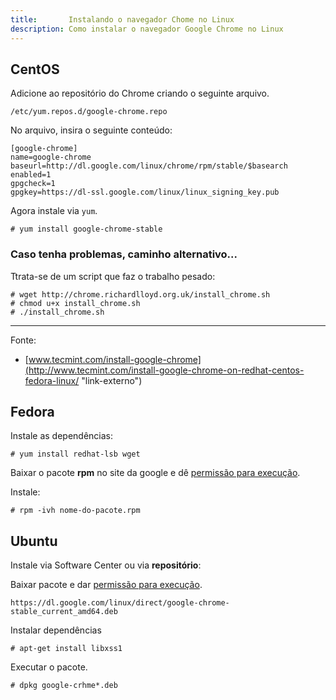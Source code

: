 ```yaml
---
title:       Instalando o navegador Chome no Linux
description: Como instalar o navegador Google Chrome no Linux
---
```




CentOS
---

Adicione ao repositório do Chrome criando o seguinte arquivo.

	/etc/yum.repos.d/google-chrome.repo

No arquivo, insira o seguinte conteúdo:

	[google-chrome]
	name=google-chrome
	baseurl=http://dl.google.com/linux/chrome/rpm/stable/$basearch
	enabled=1
	gpgcheck=1
	gpgkey=https://dl-ssl.google.com/linux/linux_signing_key.pub


Agora instale via `yum`.

	# yum install google-chrome-stable



### Caso tenha problemas, caminho alternativo...

Ttrata-se de um script que faz o trabalho pesado:

	# wget http://chrome.richardlloyd.org.uk/install_chrome.sh
	# chmod u+x install_chrome.sh
	# ./install_chrome.sh

- - -	
Fonte: 

- [www.tecmint.com/install-google-chrome](http://www.tecmint.com/install-google-chrome-on-redhat-centos-fedora-linux/	 "link-externo")


Fedora
---

Instale as dependências:

	# yum install redhat-lsb wget

Baixar o pacote __rpm__ no site da google e dê [permissão para execução](/linux/como-dar-permissao-de-execucao/).


Instale:

	# rpm -ivh nome-do-pacote.rpm






Ubuntu
---

Instale via Software Center ou via __repositório__:

Baixar pacote e dar [permissão para execução](/linux/como-dar-permissao-de-execucao/).

    https://dl.google.com/linux/direct/google-chrome-stable_current_amd64.deb


Instalar dependências

	# apt-get install libxss1

Executar o pacote.

	# dpkg google-crhme*.deb
